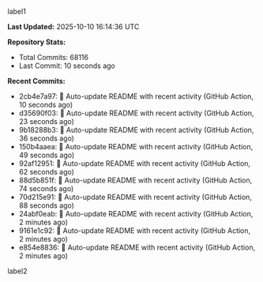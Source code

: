 
label1 
<!-- ACTIVITY_START -->
**Last Updated:** 2025-10-10 16:14:36 UTC

**Repository Stats:**
- Total Commits: 68116
- Last Commit: 10 seconds ago

**Recent Commits:**
- 2cb4e7a97: 🤖 Auto-update README with recent activity (GitHub Action, 10 seconds ago)
- d35690f03: 🤖 Auto-update README with recent activity (GitHub Action, 23 seconds ago)
- 9b18288b3: 🤖 Auto-update README with recent activity (GitHub Action, 36 seconds ago)
- 150b4aaea: 🤖 Auto-update README with recent activity (GitHub Action, 49 seconds ago)
- 92af12951: 🤖 Auto-update README with recent activity (GitHub Action, 62 seconds ago)
- 88d5b851f: 🤖 Auto-update README with recent activity (GitHub Action, 74 seconds ago)
- 70d215e91: 🤖 Auto-update README with recent activity (GitHub Action, 88 seconds ago)
- 24abf0eab: 🤖 Auto-update README with recent activity (GitHub Action, 2 minutes ago)
- 9161e1c92: 🤖 Auto-update README with recent activity (GitHub Action, 2 minutes ago)
- e854e8836: 🤖 Auto-update README with recent activity (GitHub Action, 2 minutes ago)
<!-- ACTIVITY_END -->

label2
